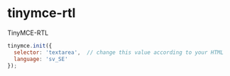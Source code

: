 # tinymce-rtl
TinyMCE-RTL
```js
tinymce.init({
  selector: 'textarea',  // change this value according to your HTML
  language: 'sv_SE'
});
```

